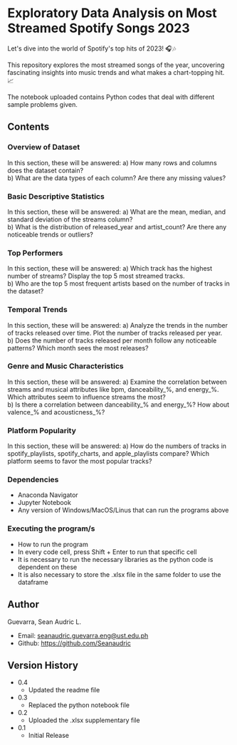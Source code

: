 # Exploratory Data Analysis on Most Streamed Spotify Songs 2023

Let's dive into the world of Spotify's top hits of 2023! 🎧🎶

This repository explores the most streamed songs of the year, uncovering fascinating insights into music trends and what makes a chart-topping hit. 📈

The notebook uploaded contains Python codes that deal with different sample problems given.

## Contents

### Overview of Dataset
In this section, these will be answered:
a) How many rows and columns does the dataset contain?  
b) What are the data types of each column? Are there any missing values?

### Basic Descriptive Statistics
In this section, these will be answered:
a) What are the mean, median, and standard deviation of the streams column?  
b) What is the distribution of released_year and artist_count? Are there any noticeable trends or outliers?

### Top Performers
In this section, these will be answered:
a) Which track has the highest number of streams? Display the top 5 most streamed tracks.                  
b) Who are the top 5 most frequent artists based on the number of tracks in the dataset?

### Temporal Trends
In this section, these will be answered:
a) Analyze the trends in the number of tracks released over time. Plot the number of tracks released per year.                
b) Does the number of tracks released per month follow any noticeable patterns? Which month sees the most releases?

### Genre and Music Characteristics
In this section, these will be answered:
a) Examine the correlation between streams and musical attributes like bpm, danceability_%, and energy_%. Which attributes seem to influence streams the most?                  
b) Is there a correlation between danceability_% and energy_%? How about valence_% and acousticness_%?

### Platform Popularity
In this section, these will be answered:
a) How do the numbers of tracks in spotify_playlists, spotify_charts, and apple_playlists compare? Which platform seems to favor the most popular tracks?               

### Dependencies
* Anaconda Navigator
* Jupyter Notebook
* Any version of Windows/MacOS/Linus that can run the programs above

### Executing the program/s
* How to run the program
* In every code cell, press Shift + Enter to run that specific cell
* It is necessary to run the necessary libraries as the python code is dependent on these
* It is also necessary to store the .xlsx file in the same folder to use the dataframe

## Author
Guevarra, Sean Audric L.
 * Email: seanaudric.guevarra.eng@ust.edu.ph
 * Github: https://github.com/Seanaudric

## Version History
* 0.4
  * Updated the readme file
* 0.3
  * Replaced the python notebook file
* 0.2
  * Uploaded the .xlsx supplementary file
* 0.1
  * Initial Release
